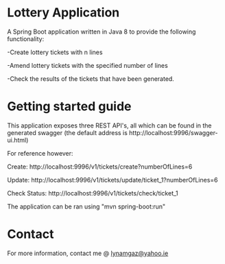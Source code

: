 # Lottery Application
A Spring Boot application written in Java 8 to provide the following functionality:

-Create lottery tickets with n lines

-Amend lottery tickets with the specified number of lines

-Check the results of the tickets that have been generated.

# Getting started guide

This application exposes three REST API's, all which can be found in the generated swagger
(the default address is http://localhost:9996/swagger-ui.html) 

For reference however:

Create: http://localhost:9996/v1/tickets/create?numberOfLines=6

Update: http://localhost:9996/v1/tickets/update/ticket_1?numberOfLines=6

Check Status: http://localhost:9996/v1/tickets/check/ticket_1


The application can be ran using "mvn spring-boot:run"

# Contact

For more information, contact me @ lynamgaz@yahoo.ie